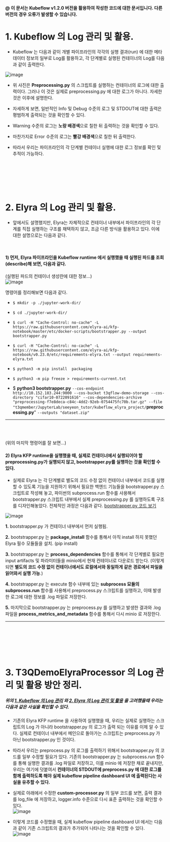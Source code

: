 **@ 이 문서는 Kubeflow v1.2.0 버전을 활용하여 작성한 코드에 대한 문서입니다. 다른 버전의 경우 오류가 발생할 수 있습니다.**

# 1. Kubeflow 의 Log 관리 및 활용.

- Kubeflow 는 다음과 같이 개별 파이프라인의 각각의 실행 결과(run) 에 대한 메타데이터 정보의 일부로 Log를 활용하고, 각 단계별로 실행된 컨테이너의 Log를 다음과 같이 출력한다.

![image](https://user-images.githubusercontent.com/71695489/127608056-ccd24c07-2998-48f8-89d1-4f285171b25e.png)

- 위 사진은 **Preprocessing.py** 의 스크립트를 실행하는 컨테이너의 로그에 대한 출력이다. 그러나 이 것은 실제로 preprocessing.py 에 대한 로그가 아니다. 자세한 것은 이후에 설명한다.

- 자세하게 보면, 일반적인 Info 및 Debug 수준의 로그 및 STDOUT에 대한 출력은 평범하게 출력되는 것을 확인할 수 있다.

- Warning 수준의 로그는 **노랑 배경색**으로 칠한 뒤 출력하는 것을 확인할 수 있다.

- 마찬가지로 Error 수준의 로그는 **빨강 배경색**으로 칠한 뒤 출력한다.

- 따라서 우리는 파이프라인의 각 단계별 컨테이너 실행에 대한 로그 정보를 확인 및 추적이 가능하다.

<br/>
<br/>
<br/>
<br/>
<br/>

# 2. Elyra 의 Log 관리 및 활용.

- 앞에서도 설명했지만, Elyra는 자체적으로 컨테이너 내부에서 파이프라인의 각 단계를 직접 실행하는 구조를 채택하지 않고, 조금 다른 방식을 활용하고 있다. 이에 대한 설명으로는 다음과 같다.
<br/>

#### 1) 먼저, Elyra 파이프라인을 Kubeflow runtime 에서 실행했을 때 실행된 파드를 조회(describe)해 보면, 다음과 같다.<br/>
  (실행된 파드의 컨테이너 생성란에 대한 정보...)<br/>
![image](https://user-images.githubusercontent.com/71695489/127608104-94613dd9-e4b7-445f-80bf-cabf875debf1.png)

  명령어를 정리해보면 다음과 같다.

  - `$ mkdir -p ./jupyter-work-dir/`

  - `$ cd ./jupyter-work-dir/`

  - `$ curl -H "Cache-Control: no-cache" -L https://raw.githubusercontent.com/elyra-ai/kfp-notebook/master/etc/docker-scripts/bootstrapper.py --output bootstrapper.py`

  - `$ curl -H "Cache-Control: no-cache" -L https://raw.githubusercontent.com/elyra-ai/kfp-notebook/v0.23.0/etc/requirements-elyra.txt --output requirements-elyra.txt`

  - `$ python3 -m pip install  packaging`

  - `$ python3 -m pip freeze > requirements-current.txt`

  - $ **python3 bootstrapper.py** `--cos-endpoint http://10.152.183.244:9000 --cos-bucket t3qflow-demo-storage --cos-directory "cifar10-0722091616" --cos-dependencies-archive "preprocessing-f7e8deca-c84c-4dd2-92eb-0754475fc70b.tar.gz" --file "t3qmember/JupyterLab/seeyeon_tutor/kubeflow_elyra_project/`**preprocessing.py**" `--outputs "dataset.zip"`

---

<br/>
<br/>

(위의 마지막 명령어를 잘 보면...)
#### 2) Elyra KFP runtime을 실행했을 때, 실제로 컨테이너에서 실행되어야 할 **preprocessing.py**가 실행되지 않고, **bootstrapper.py**를 실행하는 것을 확인할 수 있다.

- 실제로 Elyra 는 각 단계별로 별도의 코드 수정 없이 컨테이너 내부에서 코드를 실행할 수 있도록 기능을 지원하기 위해서 필요한 백엔드 기능들을 bootstrapper.py 스크립트로 작성해 놓고, 파이썬의 subprocess.run 함수를 사용해서 bootstrapper.py 스크립트 내부에서 실제 preprocessing.py 를 실행하도록 구조를 디자인해놓았다. 전체적인 과정은 다음과 같다. [bootstrapper.py 코드 보기](https://raw.githubusercontent.com/elyra-ai/kfp-notebook/master/etc/docker-scripts/bootstrapper.py)

![image](https://user-images.githubusercontent.com/71695489/127608177-31dda8ef-601e-4b36-b80f-61edd719d4f0.png)

  **1.** bootstrapper.py 가 컨테이너 내부에서 먼저 실행됨.

  **2.** bootstrapper.py 는 **package_install** 함수를 통해서 아직 install 하지 못했던 Elyra 필수 모듈들을 설치. (pip install)

  **3.** bootstrapper.py 는 **process_dependencies** 함수를 통해서 각 단계별로 필요한 input artifacts 및 파라미터들을 minio에서 현재 컨테이너로 다운로드 받는다. (이렇게 되면 **별도의 코드 수정 없이 컨테이너에서도 로컬에서와 동일하게 같은 경로에서 파일을 읽어와서 실행 가능**.)

  **4.** bootstrapper.py 는 execute 함수 내부에 있는 **subprocess 묘듈의 subprocess.run** 함수를 사용해서 preprocess.py 스크립트를 실행하고, 이때 발생한 로그에 대한 정보를 .log 파일로 저장한다.

  **5.** 마지막으로 bootstrapper.py 는 preprocess.py 를 실행하고 발생한 결과와 .log 파일을 **process_metrics_and_metadata** 함수를 통해서 다시 minio 로 저장한다.

---

<br/>
<br/>
<br/>
<br/>
<br/>

# 3. T3QDemoElyraProcessor 의 Log 관리 및 활용 방안 정리.

##### 위의 [1. Kubeflow 의 Log 관리](http://lab.t3q.co.kr:9999/kaist-co-op/jupyterwithelyraproject/-/wikis/8_1.-Kubeflow-GUI와%EB%A1%9C-log-%ED%99%95%EC%9D%B8%ED%95%98%EA%B8%B0#1-kubeflow-%EC%9D%98-log-%EA%B4%80%EB%A6%AC-%EB%B0%8F-%ED%99%9C%EC%9A%A9) 와 [2. Elyra 의 Log 관리 및 활용](http://lab.t3q.co.kr:9999/kaist-co-op/jupyterwithelyraproject/-/wikis/8_1.-Kubeflow-GUI%EB%A1%9C-log-%ED%99%95%EC%9D%B8%ED%95%98%EA%B8%B0#2-elyra-%EC%9D%98-log-%EA%B4%80%EB%A6%AC-%EB%B0%8F-%ED%99%9C%EC%9A%A9) 을 고려했을때 우리는 다음과 같은 사실을 확인할 수 있다.

- 기존의 Elyra KFP runtime 을 사용하여 실행했을 때, 우리는 실제로 실행하는 스크립트의 Log 가 아니라 bootstrapper.py 의 로그가 출력 되는 이유를 이제 알 수 있다. 실제로 컨테이너 내부에서 메인으로 돌아가는 스크립트는 preprocess.py 가 아닌 bootstrapper.py 인 것이다.

- 따라서 우리는 preprocess.py 의 로그를 출력하기 위해서 bootstrapper.py 의 코드를 일부 수정할 필요가 있다. 기존의 bootstrapper.py 는 subprocess.run 함수를 통해 실행한 결과를 .log 파일로 저장하고, 이를 minio 에 저장한 채로 끝내지만, 우리는 여기에 덧붙여서 **컨테이너의 STDOUT에 preprocess.py 에 대한 로그를 함께 출력하도록 해야 실제 kubeflow pipeline dashboard UI 에 출력된다는 사실을 유추할 수 있다.**

- 실제로 아래에서 수정한 **custom-processor.py** 의 일부 코드를 보면, 출력 결과를 log_file 에 저장하고, logger.info 수준으로 다시 표준 출력하는 것을 확인할 수 있다.<br/>
![image](https://user-images.githubusercontent.com/71695489/127608235-ef60e572-3289-4369-861f-3f6a796a182d.png)

- 이렇게 코드를 수정했을 때, 실제 kubeflow pipeline dashboard UI 에서는 다음과 같이 기존 스크립트의 결과가 추가되어 나타나는 것을 확인할 수 있다.<br/>
![image](https://user-images.githubusercontent.com/71695489/127608293-32728060-f322-4d2b-925f-3643b04d0cb1.png)
